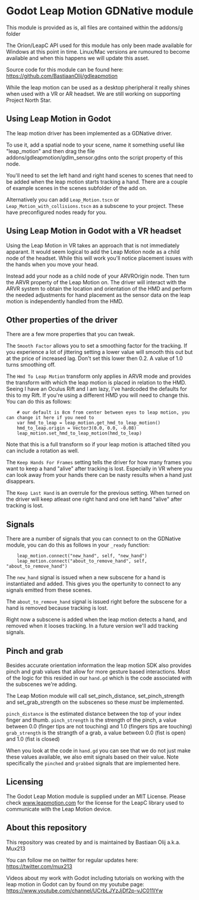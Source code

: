# Godot Leap Motion GDNative module
This module is provided as is, all files are contained within the addons/g folder

The Orion/LeapC API used for this module has only been made available for Windows at this point in time. 
Linux/Mac versions are rumoured to become available and when this happens we will update this asset.

Source code for this module can be found here:
https://github.com/BastiaanOlij/gdleapmotion

While the leap motion can be used as a desktop pheripheral it really shines when used with a VR or AR headset. We are still working on supporting Project North Star.

Using Leap Motion in Godot
--------------------------
The leap motion driver has been implemented as a GDNative driver.

To use it, add a spatial node to your scene, name it something useful like "leap_motion" and then drag the file addons/gdleapmotion/gdlm_sensor.gdns onto the script property of this node.

You'll need to set the left hand and right hand scenes to scenes that need to be added when the leap motion starts tracking a hand. There are a couple of example scenes in the scenes subfolder of the add on.

Alternatively you can add ```Leap_Motion.tscn``` or ```Leap_Motion_with_collisions.tscn``` as a subscene to your project. These have preconfigured nodes ready for you.

Using Leap Motion in Godot with a VR headset
--------------------------------------------
Using the Leap Motion in VR takes an approach that is not immediately apparant. It would seem logical to add the Leap Motion node as a child node of the headset. While this will work you'll notice placement issues with the hands when you move your head.

Instead add your node as a child node of your ARVROrigin node. Then turn the ARVR property of the Leap Motion on. The driver will interact with the ARVR system to obtain the location and orientation of the HMD and perform the needed adjustments for hand placement as the sensor data on the leap motion is independently handled from the HMD.

Other properties of the driver
------------------------------
There are a few more properties that you can tweak.

The ```Smooth Factor``` allows you to set a smoothing factor for the tracking. If you experience a lot of jittering setting a lower value will smooth this out but at the price of increased lag.
Don't set this lower then 0.2. A value of 1.0 turns smoothing off.

The ```Hmd To Leap Motion``` transform only applies in ARVR mode and provides the transform with which the leap motion is placed in relation to the HMD.
Seeing I have an Oculus Rift and I am lazy, I've hardcoded the defaults for this to my Rift. If you're using a different HMD you will need to change this. You can do this as follows:
```
	# our default is 8cm from center between eyes to leap motion, you can change it here if you need to
	var hmd_to_leap = leap_motion.get_hmd_to_leap_motion()
	hmd_to_leap.origin = Vector3(0.0, 0.0, -0.08)
	leap_motion.set_hmd_to_leap_motion(hmd_to_leap)
```
Note that this is a full transform so if your leap motion is attached tilted you can include a rotation as well.

The ```Keep Hands For Frames``` setting tells the driver for how many frames you want to keep a hand "alive" after tracking is lost. Especially in VR where you can look away from your hands there can be nasty results when a hand just disappears.

The ```Keep Last Hand``` is an overrule for the previous setting. When turned on the driver will keep atleast one right hand and one left hand "alive" after tracking is lost.

Signals
-------
There are a number of signals that you can connect to on the GDNative module, you can do this as follows in your ```_ready``` function:
```
	leap_motion.connect("new_hand", self, "new_hand")
	leap_motion.connect("about_to_remove_hand", self, "about_to_remove_hand")
```

The ```new_hand``` signal is issued when a new subscene for a hand is instantiated and added. This gives you the opertunity to connect to any signals emitted from these scenes.

The ```about_to_remove_hand``` signal is issued right before the subscene for a hand is removed because tracking is lost.

Right now a subscene is added when the leap motion detects a hand, and removed when it looses tracking. In a future version we'll add tracking signals. 

Pinch and grab
--------------
Besides accurate orientation information the leap motion SDK also provides pinch and grab values that allow for more gesture based interactions. Most of the logic for this resided in our ```hand.gd``` which is the code associated with the subscenes we're adding.

The Leap Motion module will call set_pinch_distance, set_pinch_strength and set_grab_strength on the subscenes so these *must* be implemented.

```pinch_distance``` is the estimated distance between the top of your index finger and thumb.
```pinch_strength``` is the strength of the pinch, a value between 0.0 (finger tips are not touching) and 1.0 (fingers tips are touching)
```grab_strength``` is the strangth of a grab, a value between 0.0 (fist is open) and 1.0 (fist is closed)

When you look at the code in ```hand.gd``` you can see that we do not just make these values available, we also emit signals based on their value. Note specifically the ```pinched``` and ```grabbed``` signals that are implemented here.

Licensing
---------
The Godot Leap Motion module is supplied under an MIT License.
Please check www.leapmotion.com for the license for the LeapC library used to communicate with the Leap Motion device.

About this repository
---------------------
This repository was created by and is maintained by Bastiaan Olij a.k.a. Mux213

You can follow me on twitter for regular updates here:
https://twitter.com/mux213

Videos about my work with Godot including tutorials on working with the leap motion in Godot can by found on my youtube page:
https://www.youtube.com/channel/UCrbLJYzJjDf2p-vJC011lYw
